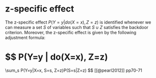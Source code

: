 # z-specific effect

The z-specific effect $P(Y= y|do(X=x), Z=z)$ is identified whenever we can measure a set $S$ of variables such that $S \cup Z$ satisfies the backdoor criterion. Moreover, the z-specific effect is given by the following adjustment formula:

$$
P(Y=y | do(X=x), Z=z)
=
\sum_s P(Y=y|X=x, S=s, Z=z)P(S=s|Z=z)
$$
[[@pearl2012]] pp70-71